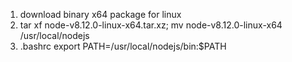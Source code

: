 1. download binary x64 package for linux 
2. tar xf node-v8.12.0-linux-x64.tar.xz; mv node-v8.12.0-linux-x64  /usr/local/nodejs
3. .bashrc
        export PATH=/usr/local/nodejs/bin:$PATH

